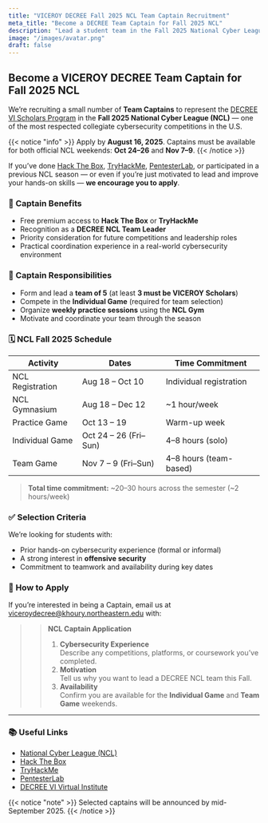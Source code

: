 ```yaml
---
title: "VICEROY DECREE Fall 2025 NCL Team Captain Recruitment"
meta_title: "Become a DECREE Team Captain for Fall 2025 NCL"
description: "Lead a student team in the Fall 2025 National Cyber League and gain real-world cybersecurity leadership experience."
image: "/images/avatar.png"
draft: false
---
```


## Become a VICEROY DECREE Team Captain for Fall 2025 NCL

We’re recruiting a small number of **Team Captains** to represent the [DECREE VI Scholars Program](https://viceroydecree.org) in the **Fall 2025 National Cyber League (NCL)** — one of the most respected collegiate cybersecurity competitions in the U.S.

{{< notice "info" >}}
Apply by **August 16, 2025**. Captains must be available for both official NCL weekends: **Oct 24–26** and **Nov 7–9**.
{{< /notice >}}

If you’ve done [Hack The Box](https://www.hackthebox.com/), [TryHackMe](https://tryhackme.com/), [PentesterLab](https://pentesterlab.com/), or participated in a previous NCL season — or even if you’re just motivated to lead and improve your hands-on skills — **we encourage you to apply**.

### 🚀 Captain Benefits
- Free premium access to **Hack The Box** or **TryHackMe**
- Recognition as a **DECREE NCL Team Leader**
- Priority consideration for future competitions and leadership roles
- Practical coordination experience in a real-world cybersecurity environment

### 🔐 Captain Responsibilities
- Form and lead a **team of 5** (at least **3 must be VICEROY Scholars**)
- Compete in the **Individual Game** (required for team selection)
- Organize **weekly practice sessions** using the **NCL Gym**
- Motivate and coordinate your team through the season

### 🗓️ NCL Fall 2025 Schedule

| Activity               | Dates                      | Time Commitment           |
|------------------------|----------------------------|---------------------------|
| NCL Registration       | Aug 18 – Oct 10            | Individual registration   |
| NCL Gymnasium          | Aug 18 – Dec 12            | ~1 hour/week              |
| Practice Game          | Oct 13 – 19                | Warm-up week              |
| Individual Game        | Oct 24 – 26 (Fri–Sun)      | 4–8 hours (solo)          |
| Team Game              | Nov 7 – 9 (Fri–Sun)        | 4–8 hours (team-based)    |

> **Total time commitment:** ~20–30 hours across the semester (~2 hours/week)

### ✅ Selection Criteria
We’re looking for students with:
- Prior hands-on cybersecurity experience (formal or informal)
- A strong interest in **offensive security**
- Commitment to teamwork and availability during key dates

### 📩 How to Apply
If you’re interested in being a Captain, email us at  
[viceroydecree@khoury.northeastern.edu](mailto:viceroydecree@khoury.northeastern.edu) with:

>> **NCL Captain Application**  
>> 1. **Cybersecurity Experience**  
>>    Describe any competitions, platforms, or coursework you’ve completed.  
>> 2. **Motivation**  
>>    Tell us why you want to lead a DECREE NCL team this Fall.  
>> 3. **Availability**  
>>    Confirm you are available for the **Individual Game** and **Team Game** weekends.

---

### 📚 Useful Links
- [National Cyber League (NCL)](https://nationalcyberleague.org)
- [Hack The Box](https://www.hackthebox.com/)
- [TryHackMe](https://tryhackme.com/)
- [PentesterLab](https://pentesterlab.com/)
- [DECREE VI Virtual Institute](https://viceroydecree.org)

{{< notice "note" >}}
Selected captains will be announced by mid-September 2025.
{{< /notice >}}


